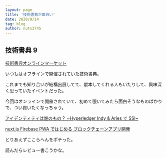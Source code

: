 ```yaml
---
layout: page
title: '技術書典が面白い'
date: 2020/9/14
tag: blog
author: nuts3745
---
```


## 技術書典 9

[技術書典オンラインマーケット](https://techbookfest.org/market)

いつもはオフラインで開催されていた技術書典。

これまでも知り合いが結構出展してて、献本してくれる人もいたりして、興味深く思っていたイベントだった。

今回はオンラインで開催されていて、初めて覗いてみたら面白そうなものばかりで、つい買いたくなっちゃう。

[アイデンティティは誰のもの？ ~Hyperledger Indy & Aries で SSI~](https://techbookfest.org/product/5757221858181120?productVariantID=6310573968982016)

[nuxt.js Firebase PWA ではじめる ブロックチェーンアプリ開発](https://techbookfest.org/product/6101757899833344?productVariantID=6230203057569792)

とりあえずここらへんをポチった。

読んだらレビュー書こうかな。
